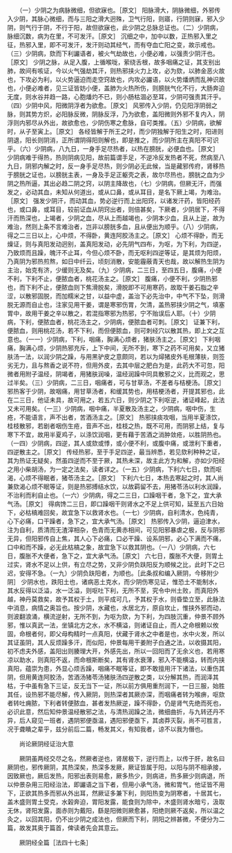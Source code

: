 <!-- { "loadSidebar": true } -->
　　（一）少阴之为病脉微细，但欲寐也。［原文］ 阳脉滑大，阴脉微细，外邪传入少阴，其脉心微细，而与三阳之滑大迥殊，卫气行阳，则寤，行阴则寐，邪入少阴，则气行于阴，不行于阳，故但欲寐也，此少阴之总脉总证也。（二）少阴病，脉细沉数，病为在里，不可发汗。［原文］ 沉细之中，加中以数，正热邪入里之征，热邪入里，即不可发汗，发汗则动其经气，而有夺血亡阳之变，故示戒也。（三）少阴病，欬而下利讝语者，被火气劫故也，小便必难，以强责少阴汗也。［原文］ 少阴之脉，从足入腹，上循喉咙，萦绕舌根，故多咽痛之证，其支别出肺，故间有咳证，今以火气强劫其汗，则热邪挟火力上攻，必为欬，以肺金恶火故也，下攻必为利，以火势逼迫而走空窍故也，内攻必讝语，以火势燔炳而乱神识故也，小便必难者，见三证皆妨小便，盖肺为火热所伤，则膀胱气化不行，大肠奔迫无度，则水谷并趋一路，心胞燔灼不已，则小肠枯涸必至耳，少阴可强责其汗乎。（四）少阴中风，阳微阴浮者为欲愈。［原文］ 风邪传入少阴，仍见阳浮阴弱之脉，则其势方炽，必阳脉反微，阴脉反浮，乃为欲愈，盖阳微则外邪不复内入，阴浮则内邪尽从外出，故欲愈也，少阴伤寒之愈脉，自可类推。（五）少阴病，欲解时，从子至寅上。［原文］ 各经皆解于所王之时，而少阴独解于阳生之时，阳进则阴退，阳长则阴消，正所谓阴得阳则解也，即是推之，而少阴所主在真阳不可识乎。（六）少阴病，八九日，一身手足尽热者，以热在膀胱，必便血也。［原文］ 少阴病难于得热，热则阴病见阳，故前篇谓手足，不逆冷反发热者不死，然病至八九日，阴邪内解之时，反一身手足尽热，则少阴必无此候，当是藏邪传府，肾移热于膀胱之证也，以膀胱主表，一身及手足正躯壳之表，故尔尽热也，膀胱之血为少阴之热所逼，其出必趋二阴之窍，以阴主降故也，（七）少阴病，但厥无汗，而强发之，必动其血，未知从何道出，或从口鼻，或从耳目，是名下厥上竭，为难治。［原文］ 强发少阴汗，而动其血，势必逆行而上出阳窍，以诸发汗药，皆阳经药也，或口鼻，或耳目，较前证血从阴窍出者，则倍甚矣，下厥者，少阴居下，不得汗而热深也，上竭者，少阴之血，尽从上而越竭也，少阴本少血，且从上逆，故为难治，然则上条不言难治者，岂非以膀胱多血，且从便出为顺乎。（八）少阴病，得之二三日以上，心中烦，不得卧，黄连阿胶汤主之。［原文］ 心烦不得卧，而无燥证，则与真阳发动迥别，盖真阳发动，必先阴气四布，为呕，为下利，为四逆，乃致烦而且躁，魄汗不止耳，今但心烦不卧，而无呕利四逆等证，是其烦为阳烦，乃真阴为邪热煎熬，如日中纤云，顷刻消散，安能霾蔽青天也哉，故以解热生阴为主治，始克有济，少缓则无及矣。（九）少阴病，二三日，至四五日，腹痛，小便不利，下利不止，便脓血者，桃花汤主之。［原文］ 腹痛，小便不利，少阴热邪也，而下利不止，便脓血则下焦滑脱矣，滑脱即不可用寒药，故取干姜石脂之辛涩，以散邪固脱，而加糯米之甘，以益中虚，盖治下必先治中，中气不下坠，则滑脱无源而自止也，注家见用干姜，谓是寒邪伤胃，欠清，盖热邪挟少阴之气，填塞胃中，故用干姜之辛以散之，若混指寒邪为热邪，宁不贻误后人耶。（十）少阴病，下利，便脓血者，桃花汤主之，少阴病，便脓血者可刺。［原文］ 证兼下利，便脓血，则用桃花汤，若不下利，而但便脓血，则可刺经穴以散其热，即上文之互意也。（一一）少阴病，下利，咽痛，胸满心烦者，猪肤汤主之。［原文］ 下利咽痛，胸满心烦，少阴热邪充斥，上下中间，无所不到，寒下之药不可用矣，又立猪肤汤一法，以润少阴之躁，与用黑驴皮之意颇同，若以为燖猪皮外毛根薄肤，则签劣无力，且与熬香之说不符，但用外皮，去其中层之肥白为是，此药大不可忽，阳微者用附子温经，阴竭者，用猪肤润噪，温经润躁中同具散邪之义，比而观之，思过半矣。（三）少阴病，二三日，咽痛者，可与甘草汤，不差者与桔梗汤。［原文］ 邪热客于少阴，故咽痛，用甘草汤者，和缓其势也，用桔梗汤者，开提其邪也，此在二三日，他证未具，故可用之，若五六日，则少阴之下利呕逆，诸证峰起，此法又未可用矣。（一三）少阴病，咽中痛，半夏散及汤主之，少阴病，咽中伤，生疮，不能语言，声不出者，苦酒汤主之。［原文］ 热邪挟痰攻咽，当用半夏涤饮，桂枝散邪，若剧者咽伤生疮，音声不出，桂枝之热，既不可用，而阴邪上结，复与寒下不宜，故用半夏鸡子，以涤饮润咽，更有藉于苦酒之消肿敛疮，以胜阴热也。（一四）少阴病，四逆，其人或欬或悸，或小便不利，或腹中痛，或泄利下重者，四逆散主之。［原文］ 传经热邪，至于手足四逆，最当辨悉，若见欬利种种之证，其为热证无疑矣，然虽四逆而不至于厥，其热未深，故主此方为和解，亦如少阳经之用小柴胡汤，为一定之法矣，读者详之。（一五）少阴病，下利六七日，欬而呕渴，心烦不得眠者，猪苓汤主之。［原文］ 下利六七日，本热去寒起之时，其人尚兼欬渴心烦不眠等证，则是热邪搏结水饮，以故羁留不去，用猪苓汤以利水润躁，不治利而利自止也。（一六）少阴病，得之二三日，口躁咽干者，急下之，宜大承气汤。［原文］ 得病馋二三日，即口躁咽干则肾水之不足上供可知，延至五六日始下，必枯槁难回矣，故宜急下以救肾水也。（一七）少阴病，自利清水，色纯青，心下必痛，口干躁者，急下之，宜大承气汤。［原文］ 热邪传入少阴，逼迫津水，注为自利，质清而无渣滓相杂，色青而无黄赤相间，可见阳邪暴虐之极，反与阴邪无异，但阳邪传自上焦，其人心下必痛，口必干躁、设系阴邪，必心下满而不痛，口中和而不躁，必无此枯槁之象，故宜急下以救其阴也。（一八）少阴病，六七日，腹胀不大便者，急下之，宜大承气汤。［原文］ 六七日，腹胀不大便，则胃土过实，肾水不足以上供，有立尽之势，又非少阴负趺阳反为顺候之比，此时下之已迟，安得不急。（一九）少阴负趺阳者，为顺也。［此条叔和编入厥阴，今移附少阴］ 少阴水也，跌阳土也，诸病恶土克水，而少阴伤寒见证，惟恐土不能制水，其水反得以泛溢，水一泛溢，则呕吐下利，无所不至，究令中州土败，而真阳外越，神丹莫救矣，故予其权于土，则平成可几，予其权于水，则昏垫立至，此脉法中消息，病情之奥旨也。按少阴，水藏也，水居北方，原自坎止，惟挟外邪而动，则波翻浪涌，横流逆射，无所不到，为呕为欬，为下利，为四肢沉重，仲景不顾外邪，惟以真武一法，坐镇北方之水，水不横溢，则诸证自止，而人之命根赖以攸固，命根者何，即父母构精时一点真阳，伏藏于肾水之中者是也，水中火发，所以其证虽阴，其人反烦躁多汗，而似阳，仲景每用干姜附子白通之法，以收摄其阳，初不虑夫外感，盖阳出则腠理大开，外感先出，所以一回阳而了无余义也，若用寒凉以助水，则真阳不返，而命根斯断矣，其有肾水衰薄，邪入不能横溢，转而内挟真阳，蕴崇为患，外显心烦舌躁，咽痛不眠等证，即不敢擅用汗下诸法，以重伤其阴，但用黄连阿胶汤，苦酒汤猪苓汤猪肤汤四逆散之类，以分解其热，而润泽其枯，于中虽有急下三证，反无当下一证，所以前方俱用重剂润下，一日三服，始胜其任，设热邪不能尽解，传入厥阴，则热深者其厥亦深，而咽痛者转为喉痹，呕欬者转吐痈脓，下利者转便脓血，甚者发热厥逆，躁不得卧，仍是肾气先绝而死也，必识此意，然后知仲景温经散邪之法，与清热润躁之法，微细曲折，与九转还丹不异，后人窥见一班者，遇阴邪便亟温，遇阳邪便亟下，其卤莽灭裂，尚不可胜言，况于聋瞶之辈乎，兹分前后二篇，畅发其义，有知我者，谅不以我为僭也。

　　尚论厥阴经证治大意

　　厥阴虽两经交尽之名，然厥者逆也，肾居极下，逆行而上，以传于肝，故名曰厥阴也，邪传厥阴，其热深矣，热深多发厥，厥证皆属于阳，以阳与阴不相承接，因致厥也，厥后发热，阳邪出表则易愈，厥多热少，则病进，热多厥少则病退，所以仲景杂用三阳经治法，即讝语之当下者，但用小承气汤，微和胃气，他证皆不用下，正欲其热多而邪从外出耳，然厥证多兼下利，则阳热变为阴寒者，十居其七，盖木盛则胃土受克，水榖奔迫，胃阳发露，能食则为除中，木盛则肾水暗亏，汲取无休，肾阳发露，面赤则为戴阳，繇是阳微则厥愈甚，阳绝则厥不返矣，所以温之灸之，以回其阳，仍不出少阴之成法也，但厥而下利，阴阳之辨甚微，不便分为二篇，故发其奥于篇首，俾读者先会其意云。

　　厥阴经全篇［法四十七条］

